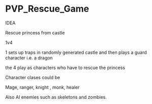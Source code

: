 # PVP_Rescue_Game

IDEA

Rescue princess from castle

1v4

1 sets up traps in randomly generated castle and then plays a guard character i.e. a dragon

the 4 play as characters who have to rescue the princess

Character clases could be 

Mage, ranger, knight , monk, healer

Also AI enemies such as skeletons and zombies.
